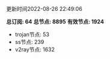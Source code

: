 更新时间2022-08-26 22:49:06

**总订阅: 64**
**总节点: 8895**
**有效节点: 1924**
- trojan节点: 53
- ss节点: 239
- v2ray节点: 1632
